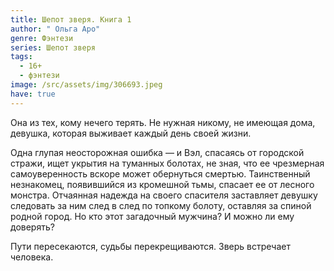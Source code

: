 ```yaml
---
title: Шепот зверя. Книга 1
author: " Ольга Аро"
genre: Фэнтези
series: Шепот зверя
tags:
  - 16+
  - фэнтези
image: /src/assets/img/306693.jpeg
have: true
---
```

Она из тех, кому нечего терять. Не нужная никому, не имеющая дома, девушка, которая выживает каждый день своей жизни.

Одна глупая неосторожная ошибка — и Вэл, спасаясь от городской стражи, ищет укрытия на туманных болотах, не зная, что ее чрезмерная самоуверенность вскоре может обернуться смертью. Таинственный незнакомец, появившийся из кромешной тьмы, спасает ее от лесного монстра. Отчаянная надежда на своего спасителя заставляет девушку следовать за ним след в след по топкому болоту, оставляя за спиной родной город. Но кто этот загадочный мужчина? И можно ли ему доверять?

Пути пересекаются, судьбы перекрещиваются. Зверь встречает человека.
